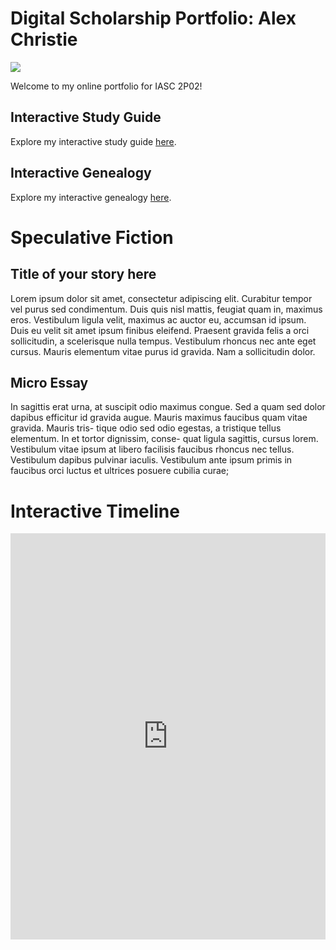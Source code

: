 # Digital Scholarship Portfolio: Alex Christie

![](https://www.luc.edu/media/lucedu/english/images/newsimages/Alex%20Christie.jpg)

Welcome to my online portfolio for IASC 2P02!

## Interactive Study Guide

Explore my interactive study guide [here](2P02InteractiveStudyGuide.html).

## Interactive Genealogy

Explore my interactive genealogy [here](2P02_InteractiveGenealogy.html).

# Speculative Fiction

## Title of your story here

Lorem ipsum dolor sit amet, consectetur adipiscing elit. Curabitur tempor vel purus
sed condimentum. Duis quis nisl mattis, feugiat quam in, maximus eros. Vestibulum
ligula velit, maximus ac auctor eu, accumsan id ipsum. Duis eu velit sit amet ipsum
finibus eleifend. Praesent gravida felis a orci sollicitudin, a scelerisque nulla tempus.
Vestibulum rhoncus nec ante eget cursus. Mauris elementum vitae purus id gravida.
Nam a sollicitudin dolor.

## Micro Essay

In sagittis erat urna, at suscipit odio maximus congue. Sed a quam sed dolor dapibus
efficitur id gravida augue. Mauris maximus faucibus quam vitae gravida. Mauris tris-
tique odio sed odio egestas, a tristique tellus elementum. In et tortor dignissim, conse-
quat ligula sagittis, cursus lorem. Vestibulum vitae ipsum at libero facilisis faucibus
rhoncus nec tellus. Vestibulum dapibus pulvinar iaculis. Vestibulum ante ipsum primis
in faucibus orci luctus et ultrices posuere cubilia curae;

# Interactive Timeline

<iframe src='https://cdn.knightlab.com/libs/timeline3/latest/embed/index.html?source=1poMT0aBGhJy9uFPL0Bc8pBun1no2t56wKKBnBpWqPAA&font=Default&lang=en&initial_zoom=2&height=650' width='100%' height='650' webkitallowfullscreen mozallowfullscreen allowfullscreen frameborder='0'></iframe>
